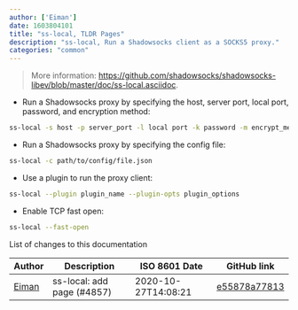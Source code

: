 ```yaml
---
author: ['Eiman']
date: 1603804101
title: "ss-local, TLDR Pages"
description: "ss-local, Run a Shadowsocks client as a SOCKS5 proxy."
categories: "common"
---
```

> More information: <https://github.com/shadowsocks/shadowsocks-libev/blob/master/doc/ss-local.asciidoc>.

- Run a Shadowsocks proxy by specifying the host, server port, local port, password, and encryption method:

```bash
ss-local -s host -p server_port -l local port -k password -m encrypt_method
```

- Run a Shadowsocks proxy by specifying the config file:

```bash
ss-local -c path/to/config/file.json
```

- Use a plugin to run the proxy client:

```bash
ss-local --plugin plugin_name --plugin-opts plugin_options
```

- Enable TCP fast open:

```bash
ss-local --fast-open
```
List of changes to this documentation


Author | Description | ISO 8601 Date | GitHub link
------|-----|-----|-----
[Eiman](mailto:eimanip@users.noreply.github.com) | ss-local: add page (#4857) | 2020-10-27T14:08:21 | [e55878a77813](https://github.com/tldr-pages/tldr/commit/e55878a77813267aa404b31169f5586c69620ec1)

